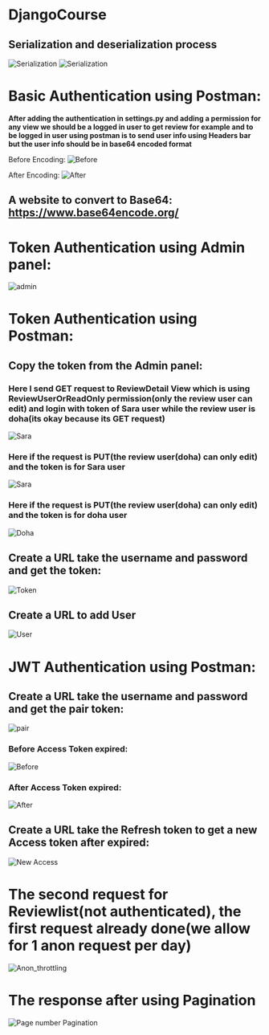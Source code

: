 # DjangoCourse

## Serialization and deserialization process
![Serialization](./public/serilaze.png)
![Serialization](./public/serialize2.png)


# Basic Authentication using Postman:
**After adding the authentication in settings.py and adding a permission for any view we should be a logged in user to get review for example
and to be logged in user using postman is to send user info using Headers bar but the user info should be in base64 encoded format**

Before Encoding:
![Before](./public/auth1.png)

After Encoding:
![After](./public/auth2.png)

## A website to convert to Base64: https://www.base64encode.org/

# Token Authentication using Admin panel: 

![admin](./public/token_auth1.png)

# Token Authentication using Postman: 
## Copy the token from the Admin panel:
### Here I send GET request to ReviewDetail View which is using ReviewUserOrReadOnly permission(only the review user can edit) and login with token of Sara user while the review user is doha(its okay because its GET request)
![Sara](./public/GET_Not.png)

###  Here if the request is PUT(the review user(doha) can only edit) and the token is for Sara user
![Sara](./public/PUT_Not.png)

###  Here if the request is PUT(the review user(doha) can only edit) and the token is for doha user
![Doha](./public/PUT.png)


## Create a URL take the username and password and get the token:
![Token](./public/gen_token.png)

## Create a URL to add User
![User](./public/register.png)


# JWT Authentication using Postman: 

## Create a URL take the username and password and get the pair token:
![pair](./public/pair_token.png)

### Before Access Token expired:
![Before](./public/access_before_5m.png)

### After Access Token expired:
![After](./public/access_after_5m.png)


## Create a URL take the Refresh  token to get a new Access token after expired:
![New Access](./public/new_access.png)

# The second request for Reviewlist(not authenticated), the first request already done(we allow for 1 anon request per day)
![Anon_throttling](./public/anon_throttling.png)

# The response after using Pagination

![Page number Pagination](./public/pagination.png)